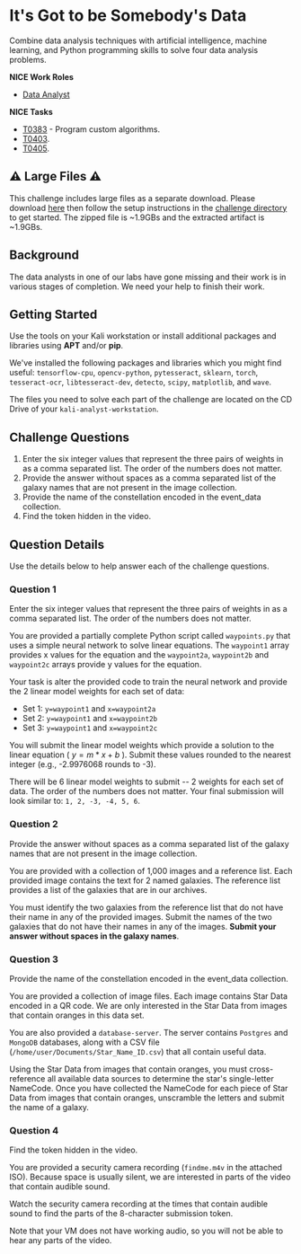 # It's Got to be Somebody's Data

Combine data analysis techniques with artificial intelligence, machine learning, and Python programming skills to solve four data analysis problems. 

**NICE Work Roles**

- [Data Analyst](https://niccs.cisa.gov/workforce-development/nice-framework)

**NICE Tasks**

- [T0383](https://niccs.cisa.gov/workforce-development/nice-framework) -  Program custom algorithms.
- [T0403](https://niccs.cisa.gov/workforce-development/nice-framework).
- [T0405](https://niccs.cisa.gov/workforce-development/nice-framework).

## ⚠️ Large Files ⚠️
This challenge includes large files as a separate download. Please download [here](https://presidentscup.cisa.gov/files/pc4/team-round3-its-got-to-be-somebodys-data-largefiles.zip) then follow the setup instructions in the [challenge directory](./challenge) to get started. The zipped file is ~1.9GBs and the extracted artifact is ~1.9GBs.

## Background

The data analysts in one of our labs have gone missing and their work is in various stages of completion. We need your help to finish their work.

## Getting Started

Use the tools on your Kali workstation or install additional packages and libraries using **APT** and/or **pip**.

We've installed the following packages and libraries which you might find useful: `tensorflow-cpu`, `opencv-python`, `pytesseract`, `sklearn`, `torch`, `tesseract-ocr`, `libtesseract-dev`, `detecto`, `scipy`, `matplotlib`, and `wave`.

The files you need to solve each part of the challenge are located on the CD Drive of your `kali-analyst-workstation`. 

## Challenge Questions

1. Enter the six integer values that represent the three pairs of weights in as a comma separated list. The order of the numbers does not matter.
2. Provide the answer without spaces as a comma separated list of the galaxy names that are not present in the image collection.
3. Provide the name of the constellation encoded in the event_data collection.
4. Find the token hidden in the video.

## Question Details
Use the details below to help answer each of the challenge questions. 

### Question 1

Enter the six integer values that represent the three pairs of weights in as a comma separated list. The order of the numbers does not matter.  

You are provided a partially complete Python script called `waypoints.py` that uses a simple neural network to solve linear equations. The `waypoint1` array provides x values for the equation and the `waypoint2a`, `waypoint2b` and `waypoint2c` arrays provide y values for the equation. 

Your task is alter the provided code to train the neural network and provide the 2 linear model weights for each set of data:

- Set 1: `y=waypoint1` and `x=waypoint2a`
- Set 2: `y=waypoint1` and `x=waypoint2b`
- Set 3: `y=waypoint1` and `x=waypoint2c`

You will submit the linear model weights which provide a solution to the linear equation ( $y = m * x + b$ ). Submit these values rounded to the nearest integer (e.g., -2.9976068 rounds to -3).

There will be 6 linear model weights to submit -- 2 weights for each set of data. The order of the numbers does not matter. Your final submission will look similar to: `1, 2, -3, -4, 5, 6`.

### Question 2

Provide the answer without spaces as a comma separated list of the galaxy names that are not present in the image collection.  

You are provided with a collection of 1,000 images and a reference list. Each provided image contains the text for 2 named galaxies. The reference list provides a list of the galaxies that are in our archives. 

You must identify the two galaxies from the reference list that do not have their name in any of the provided images. Submit the names of the two galaxies that do not have their names in any of the images. **Submit your answer without spaces in the galaxy names**.

### Question 3

Provide the name of the constellation encoded in the event_data collection.  

You are provided a collection of image files. Each image contains Star Data encoded in a QR code. We are only interested in the Star Data from images that contain oranges in this data set. 

You are also provided a `database-server`. The server contains `Postgres` and `MongoDB` databases, along with a CSV file (`/home/user/Documents/Star_Name_ID.csv`) that all contain useful data. 

Using the Star Data from images that contain oranges, you must cross-reference all available data sources to determine the star's single-letter NameCode. Once you have collected the NameCode for each piece of Star Data from images that contain oranges, unscramble the letters and submit the name of a galaxy.

### Question 4

Find the token hidden in the video.  

You are provided a security camera recording (`findme.m4v` in the attached ISO). Because space is usually silent, we are interested in parts of the video that contain audible sound. 

Watch the security camera recording at the times that contain audible sound to find the parts of the 8-character submission token. 

Note that your VM does not have working audio, so you will not be able to hear any parts of the video.
